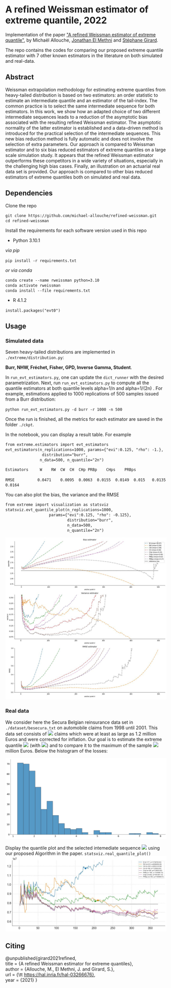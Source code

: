# A refined Weissman estimator of extreme quantile, 2022
Implementation of the paper ["A refined Weissman estimator of extreme quantile"](https://hal.inria.fr/hal-03266676v3/document),
by Michaël Allouche,  [Jonathan El Methni](https://scholar.google.fr/citations?user=JjjH8N8AAAAJ&hl=fr) and [Stéphane Girard](http://mistis.inrialpes.fr/people/girard/).

The repo contains the codes for comparing our proposed extreme quantile estimator with 7 other known estimators in the literature 
on both simulated and real-data.

## Abstract
Weissman extrapolation methodology for estimating extreme quantiles from heavy-tailed distribution is based on two estimators: an order statistic to estimate an intermediate quantile and an estimator of the tail-index. 
The common practice is to select the same intermediate sequence for both estimators.
In this work, we show how an adapted choice of two different  intermediate sequences leads to a reduction of the asymptotic bias associated with the resulting refined Weissman estimator. 
The asymptotic normality of the latter estimator is established and a data-driven method is introduced for the practical selection of the intermediate sequences.
This new bias reduction method is fully automatic and does not involve the selection of extra parameters.
Our approach is compared to Weissman estimator and to six bias reduced estimators of extreme quantiles on a large scale simulation study. It appears that the refined Weissman estimator outperforms these competitors in a wide variety of situations, especially in the challenging high bias cases.
Finally, an illustration on an actuarial real data set is provided.
Our approach is compared to other bias reduced estimators of extreme quantiles both on simulated and real data.


## Dependencies
Clone the repo

```
git clone https://github.com/michael-allouche/refined-weissman.git
cd refined-weissman
```


Install the requirements for each software version used in this repo
- Python 3.10.1

_via pip_

`pip install -r requirements.txt`

_or via conda_

```
conda create --name rweissman python=3.10
conda activate rweissman
conda install --file requirements.txt
```

- R 4.1.2

`install.packages("evt0")`

## Usage

### Simulated data
Seven heavy-tailed distributions are implemented in `./extreme/distribution.py`:

**Burr, NHW, Fréchet, Fisher, GPD, Inverse Gamma, Student**.

In `run_evt_estimators.py`, one can update the `dict_runner` with the desired parametrization. 
Next, run `run_evt_estimators.py` to compute all the quantile estimators at both quantile levels alpha=1/n and alpha=1/(2n) . 
For example, estimations applied to 1000 replications of 500 samples issued from a Burr distribution:

`python run_evt_estimators.py -d burr -r 1000 -n 500`

Once the run is finished, all the metrics for each estimator are saved in the folder `./ckpt`.

In the notebook, you can display a result table. For example

```
from extreme.estimators import evt_estimators 
evt_estimators(n_replications=1000, params={"evi":0.125, "rho": -1.},
                distribution="burr", 
               n_data=500, n_quantile="2n")
```
```
Estimators     W	RW	CW	CH	CHp	PRBp	CHps	PRBps

RMSE	      0.0471	0.0095	0.0063	0.0155	0.0149	0.015	0.0135	0.0164
```
You can also plot the bias, the variance and the RMSE

```
from extreme import visualization as statsviz
statsviz.evt_quantile_plot(n_replications=1000, 
   		           params={"evi":0.125, "rho": -0.125}, 
                           distribution="burr", 
                           n_data=500, 
                           n_quantile="2n")
```
![simulations](imgs/simulations_test.jpg)


### Real data
We consider here the Secura Belgian reinsurance data set in `./dataset/besecura.txt` on automobile claims from 1998 until 2001.
This data set consists of <img src="https://render.githubusercontent.com/render/math?math=n = 371"> claims which were at least as large as 1.2 million Euros and were corrected for inflation. 
Our goal is to estimate the extreme quantile <img src="https://render.githubusercontent.com/render/math?math=q(1/n)">
(with <img src="https://render.githubusercontent.com/render/math?math=1/n\simeq 0.0027">) and to compare it to the maximum 
of the sample <img src="https://render.githubusercontent.com/render/math?math=x_{n,n}=7.898">million Euros. 
Below the histogram of the losses:

![histogram](imgs/histogram_real.jpg)

Display the quantile plot and the selected intemediate sequence <img src="https://render.githubusercontent.com/render/math?math=k">
using our proposed Algorithm in the paper.
`statsviz.real_quantile_plot()`
![histogram](imgs/quantile_plot_real_test.jpg)


## Citing
@unpublished{girard2021refined,\
	title = {A refined Weissman estimator for extreme quantiles},\
	author = {Allouche, M., El Methni, J. and Girard, S.},\
	url = {\tt https://hal.inria.fr/hal-03266676}, \
	year = {2021}
}